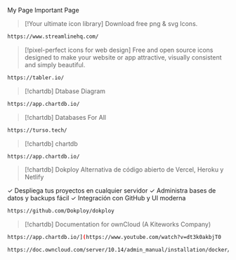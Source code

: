 My Page Important Page


> [!Your ultimate icon library]
> Download free png & svg Icons.
```bash
https://www.streamlinehq.com/
```
> [!pixel-perfect icons for web design]
> Free and open source icons designed to make your website or app attractive, visually consistent and simply beautiful.
```bash
https://tabler.io/
```

> [!chartdb]
> Dtabase Diagram
```bash
https://app.chartdb.io/
```

> [!chartdb]
> Databases For All
```bash
https://turso.tech/
```
> [!chartdb]
> chartdb
```bash
https://app.chartdb.io/
```

> [!chartdb]
> Dokploy
> Alternativa de código abierto de Vercel, Heroku y Netlify

✓ Despliega tus proyectos en cualquier servidor
✓ Administra bases de datos y backups fácil
✓ Integración con GitHub y UI moderna

```bash
https://github.com/Dokploy/dokploy
```

> [!chartdb]
> Documentation for ownCloud (A Kiteworks Company)

```bash
https://app.chartdb.io/](https://www.youtube.com/watch?v=dt3k0akbjT0
```

```bash
https://doc.owncloud.com/server/10.14/admin_manual/installation/docker/
```

